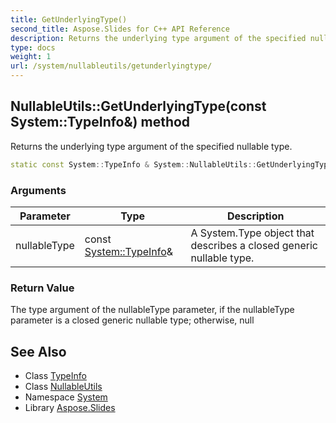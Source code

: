 ```yaml
---
title: GetUnderlyingType()
second_title: Aspose.Slides for C++ API Reference
description: Returns the underlying type argument of the specified nullable type.
type: docs
weight: 1
url: /system/nullableutils/getunderlyingtype/
---
```

## NullableUtils::GetUnderlyingType(const System::TypeInfo\&) method


Returns the underlying type argument of the specified nullable type.

```cpp
static const System::TypeInfo & System::NullableUtils::GetUnderlyingType(const System::TypeInfo &nullableType)
```


### Arguments

| Parameter | Type | Description |
| --- | --- | --- |
| nullableType | const [System::TypeInfo](../../typeinfo/)\& | A System.Type object that describes a closed generic nullable type. |

### Return Value

The type argument of the nullableType parameter, if the nullableType parameter is a closed generic nullable type; otherwise, null

## See Also

* Class [TypeInfo](../../typeinfo/)
* Class [NullableUtils](../)
* Namespace [System](../../)
* Library [Aspose.Slides](../../../)